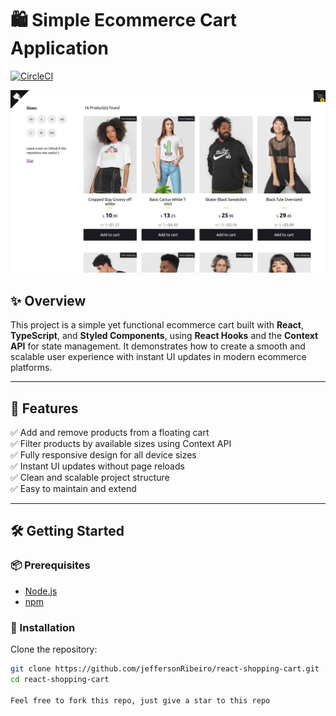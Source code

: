 # 🛍️ Simple Ecommerce Cart Application  
[![CircleCI](https://circleci.com/gh/jeffersonRibeiro/react-shopping-cart.svg?style=svg)](https://circleci.com/gh/jeffersonRibeiro/react-shopping-cart)

<p align="center">
  <img src="./readme-banner.png" alt="React Shopping Cart Banner" />
</p>

## ✨ Overview

This project is a simple yet functional ecommerce cart built with **React**, **TypeScript**, and **Styled Components**, using **React Hooks** and the **Context API** for state management. It demonstrates how to create a smooth and scalable user experience with instant UI updates in modern ecommerce platforms.

---

## 🚀 Features

✅ Add and remove products from a floating cart  
✅ Filter products by available sizes using Context API  
✅ Fully responsive design for all device sizes  
✅ Instant UI updates without page reloads  
✅ Clean and scalable project structure  
✅ Easy to maintain and extend  

---

## 🛠️ Getting Started

### 📦 Prerequisites

- [Node.js](https://nodejs.org/)
- [npm](https://www.npmjs.com/)

### 🔧 Installation

Clone the repository:

```bash
git clone https://github.com/jeffersonRibeiro/react-shopping-cart.git
cd react-shopping-cart

Feel free to fork this repo, just give a star to this repo
